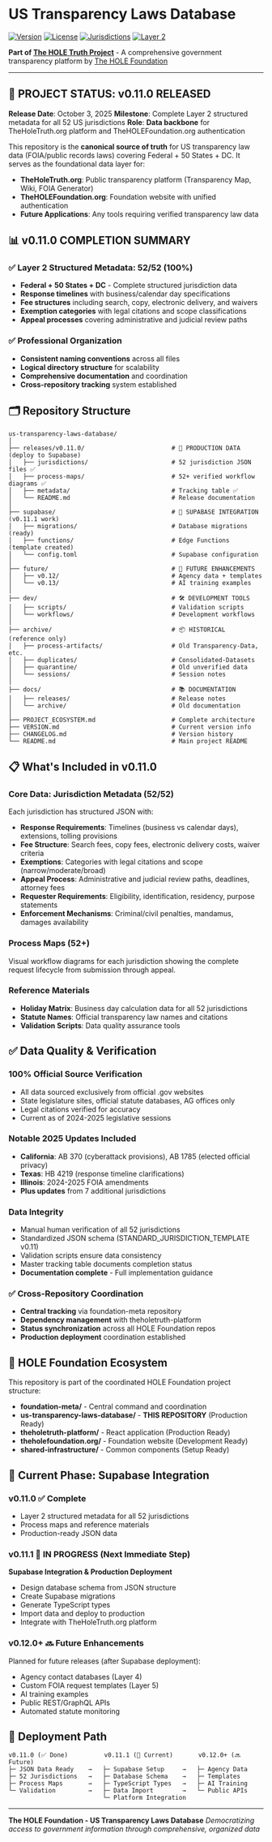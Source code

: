 # US Transparency Laws Database

[![Version](https://img.shields.io/badge/version-v0.11.0-blue.svg)](VERSION.md)
[![License](https://img.shields.io/badge/license-CC0%201.0-green.svg)](LICENSE)
[![Jurisdictions](https://img.shields.io/badge/jurisdictions-52%2F52-brightgreen.svg)](data/consolidated/master_tracking_table-template.json)
[![Layer 2](https://img.shields.io/badge/Layer%202-100%25-success.svg)](CHANGELOG.md)

**Part of [The HOLE Truth Project](https://theholetruth.org)** - A comprehensive government transparency platform by [The HOLE Foundation](https://theholefoundation.org)

---

## 🚀 **PROJECT STATUS: v0.11.0 RELEASED**

**Release Date**: October 3, 2025
**Milestone**: Complete Layer 2 structured metadata for all 52 US jurisdictions
**Role**: **Data backbone** for TheHoleTruth.org platform and TheHOLEFoundation.org authentication

This repository is the **canonical source of truth** for US transparency law data (FOIA/public records laws) covering Federal + 50 States + DC. It serves as the foundational data layer for:

- **TheHoleTruth.org**: Public transparency platform (Transparency Map, Wiki, FOIA Generator)
- **TheHOLEFoundation.org**: Foundation website with unified authentication
- **Future Applications**: Any tools requiring verified transparency law data

## 📊 **v0.11.0 COMPLETION SUMMARY**

### **✅ Layer 2 Structured Metadata: 52/52 (100%)**
- **Federal + 50 States + DC** - Complete structured jurisdiction data
- **Response timelines** with business/calendar day specifications
- **Fee structures** including search, copy, electronic delivery, and waivers
- **Exemption categories** with legal citations and scope classifications
- **Appeal processes** covering administrative and judicial review paths

### **✅ Professional Organization**
- **Consistent naming conventions** across all files
- **Logical directory structure** for scalability
- **Comprehensive documentation** and coordination
- **Cross-repository tracking** system established

## 🗂️ **Repository Structure**

```
us-transparency-laws-database/
│
├── releases/v0.11.0/                        # 🎯 PRODUCTION DATA (deploy to Supabase)
│   ├── jurisdictions/                       # 52 jurisdiction JSON files ✅
│   ├── process-maps/                        # 52+ verified workflow diagrams ✅
│   ├── metadata/                            # Tracking table ✅
│   └── README.md                            # Release documentation
│
├── supabase/                                # 🚀 SUPABASE INTEGRATION (v0.11.1 work)
│   ├── migrations/                          # Database migrations (ready)
│   ├── functions/                           # Edge Functions (template created)
│   └── config.toml                          # Supabase configuration
│
├── future/                                  # 🔮 FUTURE ENHANCEMENTS
│   ├── v0.12/                               # Agency data + templates
│   └── v0.13/                               # AI training examples
│
├── dev/                                     # 🛠️ DEVELOPMENT TOOLS
│   ├── scripts/                             # Validation scripts
│   └── workflows/                           # Development workflows
│
├── archive/                                 # 📦 HISTORICAL (reference only)
│   ├── process-artifacts/                   # Old Transparency-Data, etc.
│   ├── duplicates/                          # Consolidated-Datasets
│   ├── quarantine/                          # Old unverified data
│   └── sessions/                            # Session notes
│
├── docs/                                    # 📚 DOCUMENTATION
│   ├── releases/                            # Release notes
│   └── archive/                             # Old documentation
│
├── PROJECT_ECOSYSTEM.md                     # Complete architecture
├── VERSION.md                               # Current version info
├── CHANGELOG.md                             # Version history
└── README.md                                # Main project README
```

## 📋 **What's Included in v0.11.0**

### **Core Data: Jurisdiction Metadata (52/52)**
Each jurisdiction has structured JSON with:
- **Response Requirements**: Timelines (business vs calendar days), extensions, tolling provisions
- **Fee Structure**: Search fees, copy fees, electronic delivery costs, waiver criteria
- **Exemptions**: Categories with legal citations and scope (narrow/moderate/broad)
- **Appeal Process**: Administrative and judicial review paths, deadlines, attorney fees
- **Requester Requirements**: Eligibility, identification, residency, purpose statements
- **Enforcement Mechanisms**: Criminal/civil penalties, mandamus, damages availability

### **Process Maps (52+)**
Visual workflow diagrams for each jurisdiction showing the complete request lifecycle from submission through appeal.

### **Reference Materials**
- **Holiday Matrix**: Business day calculation data for all 52 jurisdictions
- **Statute Names**: Official transparency law names and citations
- **Validation Scripts**: Data quality assurance tools

## ✅ **Data Quality & Verification**

### **100% Official Source Verification**
- All data sourced exclusively from official .gov websites
- State legislature sites, official statute databases, AG offices only
- Legal citations verified for accuracy
- Current as of 2024-2025 legislative sessions

### **Notable 2025 Updates Included**
- **California**: AB 370 (cyberattack provisions), AB 1785 (elected official privacy)
- **Texas**: HB 4219 (response timeline clarifications)
- **Illinois**: 2024-2025 FOIA amendments
- **Plus updates** from 7 additional jurisdictions

### **Data Integrity**
- Manual human verification of all 52 jurisdictions
- Standardized JSON schema (STANDARD_JURISDICTION_TEMPLATE v0.11)
- Validation scripts ensure data consistency
- Master tracking table documents completion status
- **Documentation complete** - Full implementation guidance

### **✅ Cross-Repository Coordination**
- **Central tracking** via foundation-meta repository
- **Dependency management** with theholetruth-platform
- **Status synchronization** across all HOLE Foundation repos
- **Production deployment** coordination established

## 🔗 **HOLE Foundation Ecosystem**

This repository is part of the coordinated HOLE Foundation project structure:

- **foundation-meta/** - Central command and coordination
- **us-transparency-laws-database/** - **THIS REPOSITORY** (Production Ready)
- **theholetruth-platform/** - React application (Production Ready)
- **theholefoundation.org/** - Foundation website (Development Ready)
- **shared-infrastructure/** - Common components (Setup Ready)

## 🚧 **Current Phase: Supabase Integration**

### **v0.11.0** ✅ Complete
- Layer 2 structured metadata for all 52 jurisdictions
- Process maps and reference materials
- Production-ready JSON data

### **v0.11.1** 🚧 IN PROGRESS (Next Immediate Step)
**Supabase Integration & Production Deployment**
- Design database schema from JSON structure
- Create Supabase migrations
- Generate TypeScript types
- Import data and deploy to production
- Integrate with TheHoleTruth.org platform

### **v0.12.0+** 🔜 Future Enhancements
Planned for future releases (after Supabase deployment):
- Agency contact databases (Layer 4)
- Custom FOIA request templates (Layer 5)
- AI training examples
- Public REST/GraphQL APIs
- Automated statute monitoring

## 🎯 **Deployment Path**

```
v0.11.0 (✅ Done)          v0.11.1 (🚧 Current)       v0.12.0+ (🔜 Future)
├─ JSON Data Ready    →   ├─ Supabase Setup     →   ├─ Agency Data
├─ 52 Jurisdictions   →   ├─ Database Schema    →   ├─ Templates
├─ Process Maps       →   ├─ TypeScript Types   →   ├─ AI Training
└─ Validation         →   ├─ Data Import        →   └─ Public APIs
                          └─ Platform Integration
```

---

**The HOLE Foundation - US Transparency Laws Database**
*Democratizing access to government information through comprehensive, organized data*